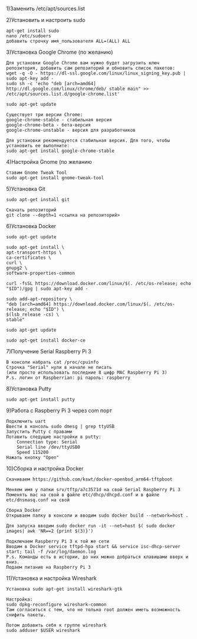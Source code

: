 1)Заменить /etc/apt/sources.list

2)Установить и настроить sudo

	apt-get install sudo
	nano /etc/sudoers
	добавить строчку имя_пользователя ALL=(ALL) ALL
	
3)Установка Google Chrome (по желанию)

	Для установки Google Chrome вам нужно будет загрузить ключ репозитория, добавить сам репозиторий и обновить список пакетов:
	wget -q -O - https://dl-ssl.google.com/linux/linux_signing_key.pub | sudo apt-key add -
	sudo sh -c 'echo "deb [arch=amd64] http://dl.google.com/linux/chrome/deb/ stable main" >> /etc/apt/sources.list.d/google-chrome.list'
	
	sudo apt-get update
	
	Существует три версии Chrome:
	google-chrome-stable - стабильная версия
	google-chrome-beta - бета-версия
	google-chrome-unstable - версия для разработчиков
	
	Для установки рекомендуется стабильная версия. Для того, чтобы установить ее выполните:
	sudo apt-get install google-chrome-stable	

4)Настройка Gnome (по желанию

	Ставим Gnome Tweak Tool
	sudo apt-get install gnome-tweak-tool
	
5)Установка Git

	sudo apt-get install git
	
	Скачать репозиторий
	git clone --depth=1 <ссылка на репозиторий>
	
6)Установка Docker

	sudo apt-get update
	
	sudo apt-get install \
  	apt-transport-https \
  	ca-certificates \
 	curl \
 	gnupg2 \
 	software-properties-common
	 
	curl -fsSL https://download.docker.com/linux/$(. /etc/os-release; echo "$ID")/gpg | sudo apt-key add -
	
	sudo add-apt-repository \
	"deb [arch=amd64] https://download.docker.com/linux/$(. /etc/os-release; echo "$ID") \
	$(lsb_release -cs) \
	stable"
	
	sudo apt-get update

	sudo apt-get install docker-ce
	
7)Получение Serial Raspberry Pi 3

    В консоли набрать cat /proc/cpuinfo
    Строчка "Serial" нули в начале не писать 
    (или просто использовать последние 8 цифр MAC Raspberry Pi 3)
    P.s. логин от Raspberrian: pi пароль: raspberry

8)Установка Putty 

	sudo apt-get install putty
	
9)Работа с Raspberry Pi 3 через com порт

	Подключить uart
	Ввести в консоль sudo dmesg | grep ttyUSB
	Запустить Putty с правами 
	Потавить следущие настройки в putty:
		Connection type: Serial
		Serial line /dev/ttyUSB0
		Speed 115200
	Нажать кнопку "Open"

10)Сборка и настройка Docker

	Cкачиваем https://github.com/kswt/docker-openbsd_arm64-tftpboot
	
	Меняем имя у папки srv/tftp/a7c3571d на свой Serial Raspberry Pi 3
	Поменять mac на свой в файле etc/dhcp/dhcpd.conf и в файле etc/dnsmasq.conf на свой
	
	Сборка Docker
	Открываем папку в консоли и вводим sudo docker build --network=host .
	
	Для запуска вводим sudo docker run -it --net=host $( sudo docker images| awk 'NR==2 {print $(3)}')
	
	Подключаем Raspberry Pi 3 к той же сети 
	Вводим в Docker service tftpd-hpa start && service isc-dhcp-server start; tail -f /var/log/daemon.log 
	P.s. Команды есть в истории, до них можно добраться клавишами вверх и вниз.
	Подаем питание на Raspberry Pi 3
	
11)Установка и настройка Wireshark

	Установка sudo apt-get install wireshark-gtk
	
	Настройка:
	sudo dpkg-reconfigure wireshark-common
	Там согласиться с тем, что не только root должен иметь возможность снифить пакеты.
	
	Потом добавить себя к группе wireshark
	sudo adduser $USER wireshark
